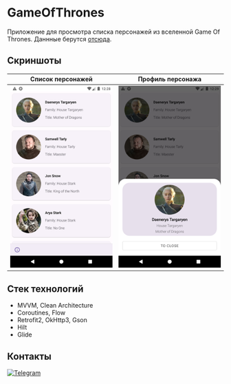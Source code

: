 # GameOfThrones

Приложение для просмотра списка персонажей из вселенной Game Of Thrones. Даннные берутся [отсюда].

[отсюда]: https://thronesapi.com/

## Скриншоты 

<div align="left">
   
| Список персонажей                               | Профиль персонажа                               |
| :---------------------------------------------: | :---------------------------------------------: |
| <img src="screens/Screen1.png" width="250">     | <img src="screens/Screen2.png" width="250">     |
   
</div>

## Стек технологий

* MVVM, Clean Architecture
* Coroutines, Flow
* Retrofit2, OkHttp3, Gson
* Hilt
* Glide

## Контакты

[![Telegram](https://img.shields.io/badge/Telegram-2CA5E0?style=for-the-badge&logo=telegram&logoColor=white)](https://t.me/andrejrochev)
